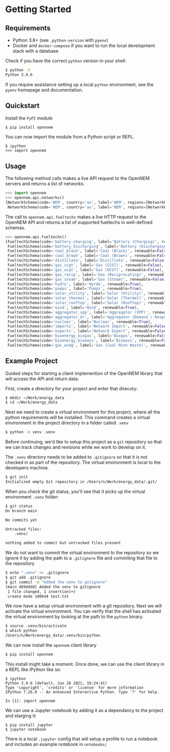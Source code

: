 # Getting Started

## Requirements

- Python 3.8+ (see `.python-version` with `pyenv`)
- Docker and `docker-compose` if you want to run the local development stack with a database

Check if you have the correct `python` version in your shell:

```sh
$ python -V
Python 3.9.6
```

If you require assistance setting up a local `python` environment, see the `pyenv` homepage and documentation.


## Quickstart

Install the `PyPI` module

```sh
$ pip install opennem
```

You can now import the module from a Python script or REPL.

```
$ ipython
>>> import opennem
```

## Usage

The following method calls makes a live API request to the OpenNEM servers and returns a list of networks.

```python
>>> import opennem
>>> opennem.api.networks()
[NetworkSchema(code='WEM', country='au', label='WEM', regions=[NetworkRegionSchema(code='WEM', timezone=None)], timezone='Australia/Perth', interval_size=30),
 NetworkSchema(code='NEM', country='au', label='NEM', regions=[NetworkRegionSchema(code='NSW1', timezone=None), NetworkRegionSchema(code='QLD1', timezone=None), NetworkRegionSchema(code='VIC1', timezone=None), NetworkRegionSchema(code='TAS1', timezone=None), NetworkRegionSchema(code='SA1', timezone=None)], timezone='Australia/Sydney', interval_size=5)]
 ```

 The call to `opennem.api.fueltechs` makes a live HTTP request to the OpenNEM API and returns a list of supported fueltechs in well-defined schemas.

```python
>>> opennem.api.fueltechs()
[FueltechSchema(code='battery_charging', label='Battery (Charging)', renewable=True),
 FueltechSchema(code='battery_discharging', label='Battery (Discharging)', renewable=True),
 FueltechSchema(code='coal_black', label='Coal (Black)', renewable=False),
 FueltechSchema(code='coal_brown', label='Coal (Brown)', renewable=False),
 FueltechSchema(code='distillate', label='Distillate', renewable=False),
 FueltechSchema(code='gas_ccgt', label='Gas (CCGT)', renewable=False),
 FueltechSchema(code='gas_ocgt', label='Gas (OCGT)', renewable=False),
 FueltechSchema(code='gas_recip', label='Gas (Reciprocating)', renewable=False),
 FueltechSchema(code='gas_steam', label='Gas (Steam)', renewable=False),
 FueltechSchema(code='hydro', label='Hyrdo', renewable=True),
 FueltechSchema(code='pumps', label='Pumps', renewable=True),
 FueltechSchema(code='solar_utility', label='Solar (Utility)', renewable=True),
 FueltechSchema(code='solar_thermal', label='Solar (Thermal)', renewable=True),
 FueltechSchema(code='solar_rooftop', label='Solar (Rooftop)', renewable=True),
 FueltechSchema(code='wind', label='Wind', renewable=True),
 FueltechSchema(code='aggregator_vpp', label='Aggregator (VPP)', renewable=True),
 FueltechSchema(code='aggregator_dr', label='Aggregator (Demand / Response)', renewable=True),
 FueltechSchema(code='nuclear', label='Nuclear', renewable=True),
 FueltechSchema(code='imports', label='Network Import', renewable=False),
 FueltechSchema(code='exports', label='Network Export', renewable=False),
 FueltechSchema(code='bioenergy_biogas', label='Biogas', renewable=False),
 FueltechSchema(code='bioenergy_biomass', label='Biomass', renewable=False),
 FueltechSchema(code='gas_wcmg', label='Gas (Coal Mine Waste)', renewable=False)]
```

## Example Project

Guided steps for starting a client implemention of the OpenNEM library that will access the API and return data.

First, create a directory for your project and enter that direcoty:

```sh
$ mkdir ~/Work/energy_data
$ cd ~/Work/energy_data
```

Next we need to create a virtual environment for this project, where all the python requirements will be installed. This command creates a virtual environment in the project directory in a folder called `.venv`

```sh
$ python -m venv .venv
```

Before continuing, we'd like to setup this project as a `git` repository so that we can track changes and revisions while we work to develop on it.

The `.venv` directory needs to be added to `.gitignore` so that it is not checked in as part of the repository. The virtual environment is local to the developers machine.

```sh
$ git init
Initialized empty Git repository in /Users/n/Work/energy_data/.git/
```

When you check the git status, you'll see that it picks up the virtual environment `.venv` folder:

```sh
$ git status
On branch main

No commits yet

Untracked files:
	.venv/

nothing added to commit but untracked files present
```

We do not want to commit the virtual environment to the repository so we ignore it by adding the path to a `.gitignore` file and commiting that file to the repository

```sh
$ echo ".venv" >> .gitignore
$ git add .gitignore
$ git commit -m "Added the venv to gitignore"
[main 469dddd] Added the venv to gitignore
 1 file changed, 1 insertion(+)
 create mode 100644 test.txt
```

We now have a setup virtual environment with a git repository. Next we will activate the virtual environment. You can verify that the shell has activated the virtual environment by looking at the path to the `python` binary.

```sh
$ source .venv/bin/activate
$ which python
/Users/n/Work/energy_data/.venv/bin/python
```

We can now install the `opennem` client library

```sh
$ pip install opennem
```

This install might take a moment. Once done, we can use the client library in a REPL like iPython like so:

```
$ ipython
Python 3.9.6 (default, Jun 28 2021, 19:24:41)
Type 'copyright', 'credits' or 'license' for more information
IPython 7.26.0 -- An enhanced Interactive Python. Type '?' for help.

In [1]: import opennem
```

We can use a Jupyter notebook by adding it as a dependancy to the project and starging it:

```
$ pip install jupyter
$ jupyter notebook
```

There is a local `.jupyter` config that will setup a profile to run a notebook and includes an example notebook in `notebooks/`
